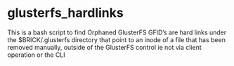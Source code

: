 # glusterfs_hardlinks
This is a bash script to find Orphaned GlusterFS GFID’s are hard links under the $BRICK/.glusterfs directory that point to an inode of a file that has been removed manually, outside of the GlusterFS control ie not via client operation or the CLI
